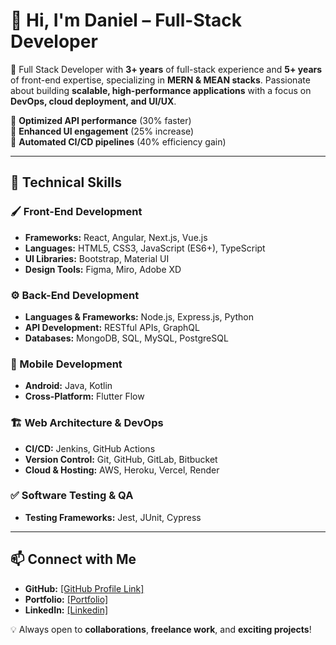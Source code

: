 # 👋 Hi, I'm Daniel – Full-Stack Developer

🚀 Full Stack Developer with **3+ years** of full-stack experience and **5+ years** of front-end expertise, specializing in **MERN & MEAN stacks**. Passionate about building **scalable, high-performance applications** with a focus on **DevOps, cloud deployment, and UI/UX**.

🔹 **Optimized API performance** (30% faster)  
🔹 **Enhanced UI engagement** (25% increase)  
🔹 **Automated CI/CD pipelines** (40% efficiency gain)  

---

## 🔧 Technical Skills

### 🖌 Front-End Development
- **Frameworks:** React, Angular, Next.js, Vue.js  
- **Languages:** HTML5, CSS3, JavaScript (ES6+), TypeScript  
- **UI Libraries:** Bootstrap, Material UI  
- **Design Tools:** Figma, Miro, Adobe XD  

### ⚙️ Back-End Development
- **Languages & Frameworks:** Node.js, Express.js, Python  
- **API Development:** RESTful APIs, GraphQL  
- **Databases:** MongoDB, SQL, MySQL, PostgreSQL  

### 📱 Mobile Development
- **Android:** Java, Kotlin  
- **Cross-Platform:** Flutter Flow  

### 🏗 Web Architecture & DevOps
- **CI/CD:** Jenkins, GitHub Actions  
- **Version Control:** Git, GitHub, GitLab, Bitbucket  
- **Cloud & Hosting:** AWS, Heroku, Vercel, Render  

### ✅ Software Testing & QA
- **Testing Frameworks:** Jest, JUnit, Cypress  

---

## 📫 Connect with Me
- **GitHub:** [[GitHub Profile Link]  ](https://github.com/WhitelightningDev)
- **Portfolio:** [[Portfolio]](https://whitelightningdev.vercel.app/)  
- **LinkedIn:** [[Linkedin] ](https://www.linkedin.com/in/daniel-mommsen-a51b15253/) 

💡 Always open to **collaborations**, **freelance work**, and **exciting projects**!
